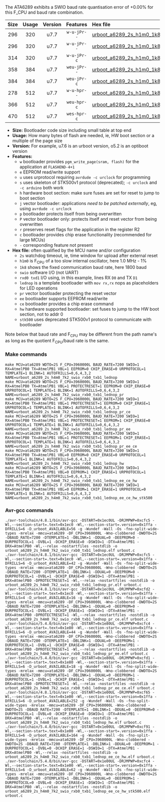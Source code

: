 The ATA6289 exhibits a SWIO baud rate quantisation error of +0.00% for this F_CPU and baud rate combination.

|Size|Usage|Version|Features|Hex file|
|:-:|:-:|:-:|:-:|:--|
|296|320|u7.7|`w-u-jPr--`|[urboot_a6289_2s_h1m0_1k8_swio_rxb0_txb1_lednop.hex](https://raw.githubusercontent.com/stefanrueger/urboot.hex/main/mcus/ata6289/watchdog_2_s/internal_oscillator-1%25/%2B1m000000_hz/%2B%2B%2B1k8_baud/swio_rxb0_txb1/lednop/urboot_a6289_2s_h1m0_1k8_swio_rxb0_txb1_lednop.hex)|
|296|320|u7.7|`w-u-jPr--`|[urboot_a6289_2s_h1m0_1k8_swio_rxb0_txb1_lednop_pr.hex](https://raw.githubusercontent.com/stefanrueger/urboot.hex/main/mcus/ata6289/watchdog_2_s/internal_oscillator-1%25/%2B1m000000_hz/%2B%2B%2B1k8_baud/swio_rxb0_txb1/lednop/urboot_a6289_2s_h1m0_1k8_swio_rxb0_txb1_lednop_pr.hex)|
|314|320|u7.7|`w-u-jPr-c`|[urboot_a6289_2s_h1m0_1k8_swio_rxb0_txb1_lednop_pr_ce.hex](https://raw.githubusercontent.com/stefanrueger/urboot.hex/main/mcus/ata6289/watchdog_2_s/internal_oscillator-1%25/%2B1m000000_hz/%2B%2B%2B1k8_baud/swio_rxb0_txb1/lednop/urboot_a6289_2s_h1m0_1k8_swio_rxb0_txb1_lednop_pr_ce.hex)|
|358|384|u7.7|`weu-jPr--`|[urboot_a6289_2s_h1m0_1k8_swio_rxb0_txb1_lednop_pr_ee.hex](https://raw.githubusercontent.com/stefanrueger/urboot.hex/main/mcus/ata6289/watchdog_2_s/internal_oscillator-1%25/%2B1m000000_hz/%2B%2B%2B1k8_baud/swio_rxb0_txb1/lednop/urboot_a6289_2s_h1m0_1k8_swio_rxb0_txb1_lednop_pr_ee.hex)|
|384|384|u7.7|`weu-jPr-c`|[urboot_a6289_2s_h1m0_1k8_swio_rxb0_txb1_lednop_pr_ee_ce.hex](https://raw.githubusercontent.com/stefanrueger/urboot.hex/main/mcus/ata6289/watchdog_2_s/internal_oscillator-1%25/%2B1m000000_hz/%2B%2B%2B1k8_baud/swio_rxb0_txb1/lednop/urboot_a6289_2s_h1m0_1k8_swio_rxb0_txb1_lednop_pr_ee_ce.hex)|
|278|512|u7.7|`w-u-hpr--`|[urboot_a6289_2s_h1m0_1k8_swio_rxb0_txb1_lednop_hw.hex](https://raw.githubusercontent.com/stefanrueger/urboot.hex/main/mcus/ata6289/watchdog_2_s/internal_oscillator-1%25/%2B1m000000_hz/%2B%2B%2B1k8_baud/swio_rxb0_txb1/lednop/urboot_a6289_2s_h1m0_1k8_swio_rxb0_txb1_lednop_hw.hex)|
|366|512|u7.7|`weu-hpr-c`|[urboot_a6289_2s_h1m0_1k8_swio_rxb0_txb1_lednop_ee_ce_hw.hex](https://raw.githubusercontent.com/stefanrueger/urboot.hex/main/mcus/ata6289/watchdog_2_s/internal_oscillator-1%25/%2B1m000000_hz/%2B%2B%2B1k8_baud/swio_rxb0_txb1/lednop/urboot_a6289_2s_h1m0_1k8_swio_rxb0_txb1_lednop_ee_ce_hw.hex)|
|470|512|u7.7|`wes-hpr-c`|[urboot_a6289_2s_h1m0_1k8_swio_rxb0_txb1_lednop_ee_ce_hw_stk500.hex](https://raw.githubusercontent.com/stefanrueger/urboot.hex/main/mcus/ata6289/watchdog_2_s/internal_oscillator-1%25/%2B1m000000_hz/%2B%2B%2B1k8_baud/swio_rxb0_txb1/lednop/urboot_a6289_2s_h1m0_1k8_swio_rxb0_txb1_lednop_ee_ce_hw_stk500.hex)|

- **Size:** Bootloader code size including small table at top end
- **Usage:** How many bytes of flash are needed, ie, HW boot section or a multiple of the page size
- **Version:** For example, u7.6 is an urboot version, o5.2 is an optiboot version
- **Features:**
  + `w` bootloader provides `pgm_write_page(sram, flash)` for the application at `FLASHEND-4+1`
  + `e` EEPROM read/write support
  + `u` uses urprotocol requiring `avrdude -c urclock` for programming
  + `s` uses skeleton of STK500v1 protocol (deprecated); `-c urclock` and `-c arduino` both work
  + `h` hardware boot section: make sure fuses are set for reset to jump to boot section
  + `j` vector bootloader: applications *need to be patched externally*, eg, using `avrdude -c urclock`
  + `p` bootloader protects itself from being overwritten
  + `P` vector bootloader only: protects itself and reset vector from being overwritten
  + `r` preserves reset flags for the application in the register R2
  + `c` bootloader provides chip erase functionality (recommended for large MCUs)
  + `-` corresponding feature not present
- **Hex file:** often qualified by the MCU name and/or configuration
  + `2s` watchdog timeout, ie, time window for upload after external reset
  + `h1m0` is F<sub>CPU</sub> of a too slow internal oscillator, here 1.0 MHz - 1%
  + `1k8` shows the fixed communication baud rate, here 1800 baud
  + `swio` software I/O (not UART)
  + `rxd0 txd1` I/O using, in this example, lines RX `D0` and TX `D1`
  + `lednop` is a template bootloader with `mov rx,rx` nops as placeholders for LED operations
  + `pr` vector bootloader protecting the reset vector
  + `ee` bootloader supports EEPROM read/write
  + `ce` bootloader provides a chip erase command
  + `hw` hardware supported bootloader: set fuses to jump to the HW boot section, not to addr 0
  + `stk500` uses deprecated STK500v1 protocol to communicate with bootloader


Note below that baud rate and F<sub>CPU</sub> may be different from the path name's as long as the quotient F<sub>CPU</sub>/baud rate is the same.

### Make commands
```
make MCU=ata6289 WDTO=2S F_CPU=3960000L BAUD_RATE=7200 SWIO=1 RX=AtmelPB0 TX=AtmelPB1 VBL=1 EEPROM=0 CHIP_ERASE=0 URPROTOCOL=1 TEMPLATE=1 BLINK=1 AUTOFRILLS=0,6,4,3,2 NAME=urboot_a6289_2s_h4m0_7k2_swio_rxb0_txb1_lednop
make MCU=ata6289 WDTO=2S F_CPU=3960000L BAUD_RATE=7200 SWIO=1 RX=AtmelPB0 TX=AtmelPB1 VBL=1 PROTECTRESET=1 EEPROM=0 CHIP_ERASE=0 URPROTOCOL=1 TEMPLATE=1 BLINK=1 AUTOFRILLS=0,6,4,3,2 NAME=urboot_a6289_2s_h4m0_7k2_swio_rxb0_txb1_lednop_pr
make MCU=ata6289 WDTO=2S F_CPU=3960000L BAUD_RATE=7200 SWIO=1 RX=AtmelPB0 TX=AtmelPB1 VBL=1 PROTECTRESET=1 EEPROM=0 CHIP_ERASE=1 URPROTOCOL=1 TEMPLATE=1 BLINK=1 AUTOFRILLS=0,6,4,3,2 NAME=urboot_a6289_2s_h4m0_7k2_swio_rxb0_txb1_lednop_pr_ce
make MCU=ata6289 WDTO=2S F_CPU=3960000L BAUD_RATE=7200 SWIO=1 RX=AtmelPB0 TX=AtmelPB1 VBL=1 PROTECTRESET=1 EEPROM=1 CHIP_ERASE=0 URPROTOCOL=1 TEMPLATE=1 BLINK=1 AUTOFRILLS=0,6,4,3,2 NAME=urboot_a6289_2s_h4m0_7k2_swio_rxb0_txb1_lednop_pr_ee
make MCU=ata6289 WDTO=2S F_CPU=3960000L BAUD_RATE=7200 SWIO=1 RX=AtmelPB0 TX=AtmelPB1 VBL=1 PROTECTRESET=1 EEPROM=1 CHIP_ERASE=1 URPROTOCOL=1 TEMPLATE=1 BLINK=1 AUTOFRILLS=0,6,4,3,2 NAME=urboot_a6289_2s_h4m0_7k2_swio_rxb0_txb1_lednop_pr_ee_ce
make MCU=ata6289 WDTO=2S F_CPU=3960000L BAUD_RATE=7200 SWIO=1 RX=AtmelPB0 TX=AtmelPB1 VBL=0 EEPROM=0 CHIP_ERASE=0 URPROTOCOL=1 TEMPLATE=1 BLINK=1 AUTOFRILLS=0,6,4,3,2 NAME=urboot_a6289_2s_h4m0_7k2_swio_rxb0_txb1_lednop_hw
make MCU=ata6289 WDTO=2S F_CPU=3960000L BAUD_RATE=7200 SWIO=1 RX=AtmelPB0 TX=AtmelPB1 VBL=0 EEPROM=1 CHIP_ERASE=1 URPROTOCOL=1 TEMPLATE=1 BLINK=1 AUTOFRILLS=0,6,4,3,2 NAME=urboot_a6289_2s_h4m0_7k2_swio_rxb0_txb1_lednop_ee_ce_hw
make MCU=ata6289 WDTO=2S F_CPU=3960000L BAUD_RATE=7200 SWIO=1 RX=AtmelPB0 TX=AtmelPB1 VBL=0 EEPROM=1 CHIP_ERASE=1 URPROTOCOL=0 TEMPLATE=1 BLINK=1 AUTOFRILLS=0,6,4,3,2 NAME=urboot_a6289_2s_h4m0_7k2_swio_rxb0_txb1_lednop_ee_ce_hw_stk500
```

### Avr-gcc commands
```
./avr-toolchain/4.8.1/bin/avr-gcc -DSTART=0x1ec0UL -DRJMPWP=0xcfc5 -Wl,--section-start=.text=0x1ec0 -Wl,--section-start=.version=0x1ffa -DFRILLS=6 -D_urboot_AVAILABLE=56 -g -Wundef -Wall -Os -fno-split-wide-types -mrelax -mmcu=ata6289 -DF_CPU=3960000L -Wno-clobbered -DWDTO=2S -DBAUD_RATE=7200 -DTEMPLATE=1 -DBLINK=1 -DDUAL=0 -DEEPROM=0 -DURPROTOCOL=1 -DVBL=1 -DCHIP_ERASE=0 -DSWIO=1 -DTX=AtmelPB1 -DRX=AtmelPB0 -Wl,--relax -nostartfiles -nostdlib -o urboot_a6289_2s_h4m0_7k2_swio_rxb0_txb1_lednop.elf urboot.c
./avr-toolchain/4.8.1/bin/avr-gcc -DSTART=0x1ec0UL -DRJMPWP=0xcfc5 -Wl,--section-start=.text=0x1ec0 -Wl,--section-start=.version=0x1ffa -DFRILLS=6 -D_urboot_AVAILABLE=42 -g -Wundef -Wall -Os -fno-split-wide-types -mrelax -mmcu=ata6289 -DF_CPU=3960000L -Wno-clobbered -DWDTO=2S -DBAUD_RATE=7200 -DTEMPLATE=1 -DBLINK=1 -DDUAL=0 -DEEPROM=0 -DURPROTOCOL=1 -DVBL=1 -DCHIP_ERASE=0 -DSWIO=1 -DTX=AtmelPB1 -DRX=AtmelPB0 -DPROTECTRESET=1 -Wl,--relax -nostartfiles -nostdlib -o urboot_a6289_2s_h4m0_7k2_swio_rxb0_txb1_lednop_pr.elf urboot.c
./avr-toolchain/4.8.1/bin/avr-gcc -DSTART=0x1ec0UL -DRJMPWP=0xcfd2 -Wl,--section-start=.text=0x1ec0 -Wl,--section-start=.version=0x1ffa -DFRILLS=4 -D_urboot_AVAILABLE=16 -g -Wundef -Wall -Os -fno-split-wide-types -mrelax -mmcu=ata6289 -DF_CPU=3960000L -Wno-clobbered -DWDTO=2S -DBAUD_RATE=7200 -DTEMPLATE=1 -DBLINK=1 -DDUAL=0 -DEEPROM=0 -DURPROTOCOL=1 -DVBL=1 -DCHIP_ERASE=1 -DSWIO=1 -DTX=AtmelPB1 -DRX=AtmelPB0 -DPROTECTRESET=1 -Wl,--relax -nostartfiles -nostdlib -o urboot_a6289_2s_h4m0_7k2_swio_rxb0_txb1_lednop_pr_ce.elf urboot.c
./avr-toolchain/5.4.0/bin/avr-gcc -DSTART=0x1e80UL -DRJMPWP=0xcfc4 -Wl,--section-start=.text=0x1e80 -Wl,--section-start=.version=0x1ffa -DFRILLS=6 -D_urboot_AVAILABLE=44 -g -Wundef -Wall -Os -fno-split-wide-types -mrelax -mmcu=ata6289 -DF_CPU=3960000L -Wno-clobbered -DWDTO=2S -DBAUD_RATE=7200 -DTEMPLATE=1 -DBLINK=1 -DDUAL=0 -DEEPROM=1 -DURPROTOCOL=1 -DVBL=1 -DCHIP_ERASE=0 -DSWIO=1 -DTX=AtmelPB1 -DRX=AtmelPB0 -DPROTECTRESET=1 -Wl,--relax -nostartfiles -nostdlib -o urboot_a6289_2s_h4m0_7k2_swio_rxb0_txb1_lednop_pr_ee.elf urboot.c
./avr-toolchain/5.4.0/bin/avr-gcc -DSTART=0x1e80UL -DRJMPWP=0xcfd1 -Wl,--section-start=.text=0x1e80 -Wl,--section-start=.version=0x1ffa -DFRILLS=6 -D_urboot_AVAILABLE=18 -g -Wundef -Wall -Os -fno-split-wide-types -mrelax -mmcu=ata6289 -DF_CPU=3960000L -Wno-clobbered -DWDTO=2S -DBAUD_RATE=7200 -DTEMPLATE=1 -DBLINK=1 -DDUAL=0 -DEEPROM=1 -DURPROTOCOL=1 -DVBL=1 -DCHIP_ERASE=1 -DSWIO=1 -DTX=AtmelPB1 -DRX=AtmelPB0 -DPROTECTRESET=1 -Wl,--relax -nostartfiles -nostdlib -o urboot_a6289_2s_h4m0_7k2_swio_rxb0_txb1_lednop_pr_ee_ce.elf urboot.c
./avr-toolchain/4.8.1/bin/avr-gcc -DSTART=0x1e00UL -DRJMPWP=0xcf65 -Wl,--section-start=.text=0x1e00 -Wl,--section-start=.version=0x1ffa -DFRILLS=6 -D_urboot_AVAILABLE=252 -g -Wundef -Wall -Os -fno-split-wide-types -mrelax -mmcu=ata6289 -DF_CPU=3960000L -Wno-clobbered -DWDTO=2S -DBAUD_RATE=7200 -DTEMPLATE=1 -DBLINK=1 -DDUAL=0 -DEEPROM=0 -DURPROTOCOL=1 -DVBL=0 -DCHIP_ERASE=0 -DSWIO=1 -DTX=AtmelPB1 -DRX=AtmelPB0 -Wl,--relax -nostartfiles -nostdlib -o urboot_a6289_2s_h4m0_7k2_swio_rxb0_txb1_lednop_hw.elf urboot.c
./avr-toolchain/5.4.0/bin/avr-gcc -DSTART=0x1e00UL -DRJMPWP=0xcf91 -Wl,--section-start=.text=0x1e00 -Wl,--section-start=.version=0x1ffa -DFRILLS=6 -D_urboot_AVAILABLE=164 -g -Wundef -Wall -Os -fno-split-wide-types -mrelax -mmcu=ata6289 -DF_CPU=3960000L -Wno-clobbered -DWDTO=2S -DBAUD_RATE=7200 -DTEMPLATE=1 -DBLINK=1 -DDUAL=0 -DEEPROM=1 -DURPROTOCOL=1 -DVBL=0 -DCHIP_ERASE=1 -DSWIO=1 -DTX=AtmelPB1 -DRX=AtmelPB0 -Wl,--relax -nostartfiles -nostdlib -o urboot_a6289_2s_h4m0_7k2_swio_rxb0_txb1_lednop_ee_ce_hw.elf urboot.c
./avr-toolchain/5.4.0/bin/avr-gcc -DSTART=0x1e00UL -DRJMPWP=0xcfc4 -Wl,--section-start=.text=0x1e00 -Wl,--section-start=.version=0x1ffa -DFRILLS=6 -D_urboot_AVAILABLE=62 -g -Wundef -Wall -Os -fno-split-wide-types -mrelax -mmcu=ata6289 -DF_CPU=3960000L -Wno-clobbered -DWDTO=2S -DBAUD_RATE=7200 -DTEMPLATE=1 -DBLINK=1 -DDUAL=0 -DEEPROM=1 -DURPROTOCOL=0 -DVBL=0 -DCHIP_ERASE=1 -DSWIO=1 -DTX=AtmelPB1 -DRX=AtmelPB0 -Wl,--relax -nostartfiles -nostdlib -o urboot_a6289_2s_h4m0_7k2_swio_rxb0_txb1_lednop_ee_ce_hw_stk500.elf urboot.c
```

